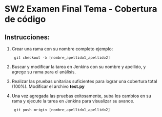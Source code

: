 # SW2 Examen Final Tema - Cobertura de código

## Instrucciones:

1. Crear una rama con su nombre completo ejemplo:

		git checkout -b [nombre_apellido1_apellido2]

2. Buscar y modificar la tarea en Jenkins con su nombre y apellido, y agrege su rama para el análisis. 
3. Realizar las pruebas unitarias suficientes para lograr una cobertura total (100%). Modificar el archivo **test.py**
4. Una vez agregada las pruebas exitosamente, suba los cambios en su rama y ejecute la tarea en Jenkins para visualizar su avance.

		git push origin [nombre_apellido1_apellido2]
		

